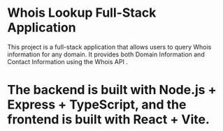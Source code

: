 # Whois Lookup Full-Stack Application

This project is a full-stack application that allows users to query Whois information for any domain.
It provides both Domain Information and Contact Information using the Whois API
.

# The backend is built with Node.js + Express + TypeScript, and the frontend is built with React + Vite.
